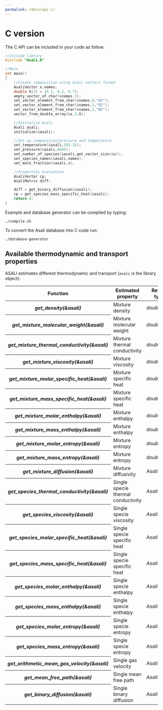 ```yaml
---
permalink: /docs/api-c/
---
```


# **C version**
The C API can be included in your code as follow:  
```c
//Include library
#include "Asali.h"

//Main
int main()
{
    //Create composition using Asali vectors format
    AsaliVector x,names;
    double X[3] = {0.1, 0.2, 0.7};
    empty_vector_of_char(&names,3);
    set_vector_element_from_char(&names,0,"H2");
    set_vector_element_from_char(&names,1,"O2");
    set_vector_element_from_char(&names,2,"N2");
    vector_from_double_array(&x,3,X);

    //Initialize Asali
    Asali asali;
    initialize(&asali);

    //Set up composition/pressure and temperature
    set_temperature(&asali,393.15);
    set_pressure(&asali,4e05);
    set_number_of_species(&asali,get_vector_size(&x));
    set_species_names(&asali,names);
    set_mole_fraction(&asali,x);

    //Properties evaluation
    AsaliVector cp;
    AsaliMatrix diff;

    diff = get_binary_diffusion(&asali);
    cp = get_species_mass_specific_heat(&asali);
    return 0;
}
```
Example and database generator can be compiled by typing:
```
./compile.sh
```

To convert the Asali database into C code run:
```
./database-generator
```
## **Available thermodynamic and transport properties**
ASALI estimates different thermodynamic and transport (`asali` is the library object):
<table class="table table-striped">
    <thead>
        <tr>
            <th scope="row">Function</th>
            <th>Estimated property</th>
            <th>Return type</th>
            <th>Unit dimension</th>
        </tr>
    </thead>
    <tbody>
        <tr>
            <th scope="row"><b><i>get_density(&asali)</i></b></th>
            <td>Mixture density</td>
            <td><i>double</i></td>
            <td>kg/m<sup>3</sup></td>
        </tr>
        <tr>
            <th scope="row"><b><i>get_mixture_molecular_weight(&asali)</i></b></th>
            <td>Mixture molecular weight</td>
            <td><i>double</i></td>
            <td>g/mol</td>
        </tr>
        <tr>
            <th scope="row"><b><i>get_mixture_thermal_conductivity(&asali)</i></b></th>
            <td>Mixture thermal conductivity</td>
            <td><i>double</i></td>
            <td>W/m/K</td>
        </tr>
        <tr>
            <th scope="row"><b><i>get_mixture_viscosity(&asali)</i></b></th>
            <td>Mixture viscosity</td>
            <td><i>double</i></td>
            <td>Pa*s</td>
        </tr>
        <tr>
            <th scope="row"><b><i>get_mixture_molar_specific_heat(&asali)</i></b></th>
            <td>Mixture specific heat</td>
            <td><i>double</i></td>
            <td>J/kmol/K</td>
        </tr>
        <tr>
            <th scope="row"><b><i>get_mixture_mass_specific_heat(&asali)</i></b></th>
            <td>Mixture specific heat</td>
            <td><i>double</i></td>
            <td>J/kg/K</td>
        </tr>
        <tr>
            <th scope="row"><b><i>get_mixture_molar_enthalpy(&asali)</i></b></th>
            <td>Mixture enthalpy</td>
            <td><i>double</i></td>
            <td>J/kmol</td>
        </tr>
        <tr>
            <th scope="row"><b><i>get_mixture_mass_enthalpy(&asali)</i></b></th>
            <td>Mixture enthalpy</td>
            <td><i>double</i></td>
            <td>J/kg</td>
        </tr>
        <tr>
            <th scope="row"><b><i>get_mixture_molar_entropy(&asali)</i></b></th>
            <td>Mixture entropy</td>
            <td><i>double</i></td>
            <td>J/kmol/K</td>
        </tr>
        <tr>
            <th scope="row"><b><i>get_mixture_mass_entropy(&asali)</i></b></th>
            <td>Mixture entropy</td>
            <td><i>double</i></td>
            <td>J/kg/K</td>
        </tr>
        <tr>
            <th scope="row"><b><i>get_mixture_diffusion(&asali)</i></b></th>
            <td>Mixture diffusivity</td>
            <td><i>AsaliVector</i></td>
            <td>m<sup>2</sup>/s</td>
        </tr>
        <tr>
            <th scope="row"><b><i>get_species_thermal_conductivity(&asali)</i></b></th>
            <td>Single specie thermal conductivity</td>
            <td><i>AsaliVector</i></td>
            <td>W/m/K</td>
        </tr>
        <tr>
            <th scope="row"><b><i>get_species_viscosity(&asali)</i></b></th>
            <td>Single specie viscosity</td>
            <td><i>AsaliVector</i></td>
            <td>Pa*s</td>
        </tr>
        <tr>
            <th scope="row"><b><i>get_species_molar_specific_heat(&asali)</i></b></th>
            <td>Single specie specific heat</td>
            <td><i>AsaliVector</i></td>
            <td>J/kmol/K</td>
        </tr>
        <tr>
            <th scope="row"><b><i>get_species_mass_specific_heat(&asali)</i></b></th>
            <td>Single specie specific heat</td>
            <td><i>AsaliVector</i></td>
            <td>J/kg/K</td>
        </tr>
        <tr>
            <th scope="row"><b><i>get_species_molar_enthalpy(&asali)</i></b></th>
            <td>Single specie enthalpy</td>
            <td><i>AsaliVector</i></td>
            <td>J/kmol</td>
        </tr>
        <tr>
            <th scope="row"><b><i>get_species_mass_enthalpy(&asali)</i></b></th>
            <td>Single specie enthalpy</td>
            <td><i>AsaliVector</i></td>
            <td>J/kg</td>
        </tr>
        <tr>
            <th scope="row"><b><i>get_species_molar_entropy(&asali)</i></b></th>
            <td>Single specie entropy</td>
            <td><i>AsaliVector</i></td>
            <td>J/kmol/K</td>
        </tr>
        <tr>
            <th scope="row"><b><i>get_species_mass_entropy(&asali)</i></b></th>
            <td>Single specie entropy</td>
            <td><i>AsaliVector</i></td>
            <td>J/kg/K</td>
        </tr>
        <tr>
            <th scope="row"><b><i>get_arithmetic_mean_gas_velocity(&asali)</i></b></th>
            <td>Single gas velocity</td>
            <td><i>AsaliVector</i></td>
            <td>m/s</td>
        </tr>
        <tr>
            <th scope="row"><b><i>get_mean_free_path(&asali)</i></b></th>
            <td>Single mean free path</td>
            <td><i>AsaliVector</i></td>
            <td>m</td>
        </tr>
        <tr>
            <th scope="row"><b><i>get_binary_diffusion(&asali)</i></b></th>
            <td>Single binary diffusion</td>
            <td><i>AsaliMatrix</i></td>
            <td>m<sup>2</sup>/s</td>
        </tr>
    </tbody>
</table>